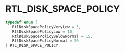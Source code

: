 # RTL_DISK_SPACE_POLICY

```C
typedef enum {
   RtlDiskSpacePolicyVeryLow = 5,
   RtlDiskSpacePolicyLow = 10,
   RtlDiskSpacePolicyBelowNormal = 15,
   RtlDiskSpacePolicyNormal = 20
} RTL_DISK_SPACE_POLICY;
```
